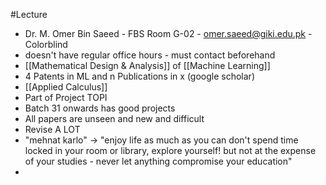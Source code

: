 #Lecture
- Dr. M. Omer Bin Saeed - FBS Room G-02 - omer.saeed@giki.edu.pk - Colorblind
- doesn't have regular office hours - must contact beforehand
- [[Mathematical Design & Analysis]] of [[Machine Learning]]
- 4 Patents in ML and n Publications in x (google scholar)
- [[Applied Calculus]]
- Part of Project TOPI
- Batch 31 onwards has good projects
- All papers are unseen and new and difficult
- Revise A LOT
- "mehnat karlo" $\to$ "enjoy life as much as you can don't spend time locked in your room or library, explore yourself! but not at the expense of your studies - never let anything compromise your education"
- 